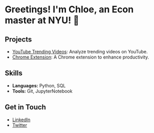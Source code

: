 # Greetings! I'm Chloe, an Econ master at NYU! 👋



## Projects
- [YouTube Trending Videos](https://github.com/chloehongrd/YouTubeTrendingVideos): Analyze trending videos on YouTube.
- [Chrome Extension](https://github.com/chloehongrd/chrome_extension): A Chrome extension to enhance productivity.

## Skills
- **Languages:** Python, SQL
- **Tools:** Git, JupyterNotebook

## Get in Touch
- [LinkedIn](https://www.linkedin.com/in/yourprofile)
- [Twitter](https://twitter.com/yourusername)

